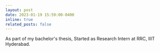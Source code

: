 ```yaml
---
layout: post
date: 2023-01-19 15:59:00-0400
inline: true
related_posts: false
---
```


As part of my bachelor's thesis, Started as Research Intern at RRC, IIIT Hyderabad.